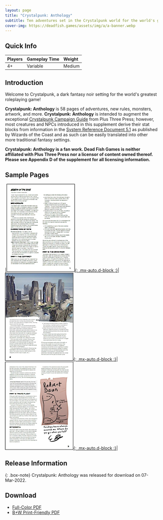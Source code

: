 ```yaml
---
layout: page
title: "Crystalpunk: Anthology"
subtitle: Ten adventures set in the Crystalpunk world for the world's greatest roleplaying game
cover-img: https://deadfish.games/assets/img/a/a-banner.webp
---
```


## Quick Info

| Players | Gameplay Time | Weight |
| :------ |:--- | :--- |
| 4+ | Variable | Medium |

## Introduction

Welcome to Crystalpunk, a dark fantasy noir setting for the world's greatest roleplaying game!

**Crystalpunk: Anthology** is 58 pages of adventures, new rules, monsters, artwork, and more. **Crystalpunk: Anthology** is intended to augment the exceptional [Crystalpunk Campaign Guide](https://plusthreepress.com/) from Plus Three Press; however, most creatures and NPCs introduced in this supplement derive their stat blocks from information in the [System Reference Document 5.1](https://dnd.wizards.com/articles/features/systems-reference-document-srd) as published by Wizards of the Coast and as such can be easily translated into other more traditional fantasy settings.

**Crystalpunk: Anthology is a fan work. Dead Fish Games is neither affiliated with Plus Three Press nor a licensor of content owned thereof. Please see Appendix D of the supplement for all licensing information.**

## Sample Pages

|[![Sample Page 1](/assets/img/a/a-p1-sm.webp){: .mx-auto.d-block :}](/assets/img/a/a-p1.webp)|[![Sample Page 2](/assets/img/a/a-p2-sm.webp){: .mx-auto.d-block :}](/assets/img/a/a-p2.webp)|[![Sample Page 3](/assets/img/a/a-p3-sm.webp){: .mx-auto.d-block :}](/assets/img/a/a-p3.webp)|

## Release Information

{: .box-note}
Crystalpunk: Anthology was released for download on 07-Mar-2022.

## Download

* [Full-Color PDF](/assets/pdf/Crystalpunk%20Anthology.pdf)
* [B+W Print-Friendly PDF](/assets/pdf/Crystalpunk%20Anthology-printfriendly.pdf)
